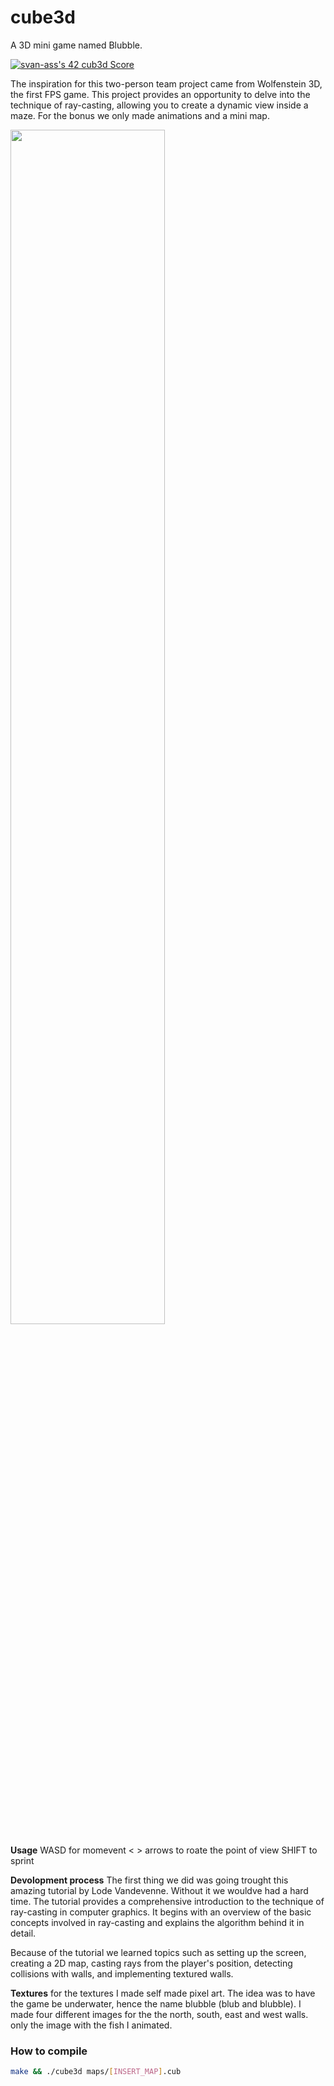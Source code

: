 # cube3d 

A 3D mini game named Blubble. 

[![svan-ass's 42 cub3d Score](https://badge42.vercel.app/api/v2/clfladlx3000608l58byc7e5w/project/2700072)](https://github.com/JaeSeoKim/badge42)

The inspiration for this two-person team project came from Wolfenstein 3D, the first FPS game. This project provides an opportunity to delve into the technique of ray-casting, allowing you to create a dynamic view inside a maze. For the bonus we only made animations and a mini map.

<img src="https://github.com/steryu/Cube3d/blob/main/textures/gif/Cube3D_short.gif" width="70%" height="70%">

**Usage**
WASD for momevent
< > arrows to roate the point of view
SHIFT to sprint

**Devolopment process**
The first thing we did was going trought this amazing tutorial by Lode Vandevenne. Without it we wouldve had a hard time.
The tutorial provides a comprehensive introduction to the technique of ray-casting in computer graphics. It
begins with an overview of the basic concepts involved in ray-casting and explains the algorithm behind it in detail.

Because of the tutorial we learned topics such as setting up the screen, creating a 2D map, casting rays from the player's position, detecting collisions with walls, and implementing textured walls.

**Textures**
for the textures I made self made pixel art. The idea was to have the game be underwater, hence the name blubble (blub and blubble). I made four different images for the the north, south, east and west walls. only the image with the fish I animated.

### **How to compile**
``` sh
make && ./cube3d maps/[INSERT_MAP].cub
```
